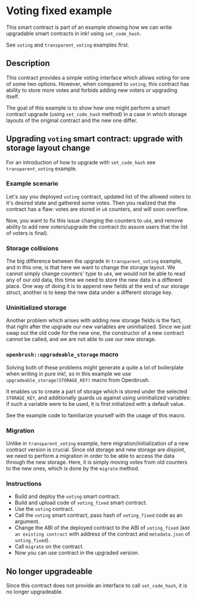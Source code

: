 # Voting fixed example

This smart contract is part of an example showing how we can write upgradable smart contracts in ink! using `set_code_hash`.

See `voting` and `transparent_voting` examples first.

## Description

This contract provides a simple voting interface which allows voting for one of some two options. However, when compared to
`voting`, this contract has ability to store more votes and forbids adding new voters or
upgrading itself.

The goal of this example is to show how one might perform a smart contract upgrade (using `set_code_hash` method) in a case in which
storage layouts of the original contract and the new one differ.

## Upgrading `voting` smart contract: upgrade with storage layout change

For an introduction of how to upgrade with `set_code_hash` see `transparent_voting` example.

### Example scenario

Let's say you deployed `voting` contract, updated list of the allowed voters to it's
desired state and gathered some votes. Then you realized that the contract has a flaw:
votes are stored in `u8` counters, and will soon overflow.

Now, you want to fix this issue changing the counters to `u64`, and remove ability
to add new voters/upgrade the contract (to assure users that the list of voters is final).

### Storage collisions

The big difference between the upgrade in `transparent_voting` example, and in this one, is that here we want to change the storage layout.
We cannot simply change counters' type to `u64`, we would not be able to read any of our
old data, this time we need to store the new data in a different place. One way of doing it is to
append new fields at the end of our storage struct, another is to keep the new data under
a different storage key.

### Uninitialized storage

Another problem which arises with adding new storage fields is the fact, that right after the upgrade our new variables are uninitialized.
Since we just swap out the old code for the new one, the constructor of a new contract cannot be called, and we are not able to use our new storage.

### `openbrush::upgradeable_storage` macro

Solving both of these problems might generate a quite a lot of boilerplate when writing in pure ink!, so in this example we use `upgradeable_storage(STORAGE_KEY)` macro
from Openbrush.

It enables us to create a part of storage which is stored under the selected `STORAGE_KEY`, and additionally guards us against using uninitialized variables:
if such a variable were to be used, it is first initialized with a default value.

See the example code to familiarize yourself with the usage of this macro.

### Migration

Unlike in `transparent_voting` example, here migration/initialization of a new contract version is crucial.
Since old storage and new storage are disjoint, we need to perform a migration in order to be able to access the data through the new storage.
Here, it is simply moving votes from old counters to the new ones, which is done by the
`migrate` method.

### Instructions
- Build and deploy the `voting` smart contract.
- Build and upload code of `voting_fixed` smart contract.
- Use the `voting` contract.
- Call the `voting` smart contract, pass hash of `voting_fixed` code as an argument.
- Change the ABI of the deployed contract to the ABI of `voting_fixed` (`Add an existing contract` with address of the contract and `metadata.json` of `voting_fixed`).
- Call `migrate` on the contract.
- Now you can use contract in the upgraded version.

## No longer upgradeable

Since this contract does not provide an interface to call `set_code_hash`, it is no longer upgradeable.
